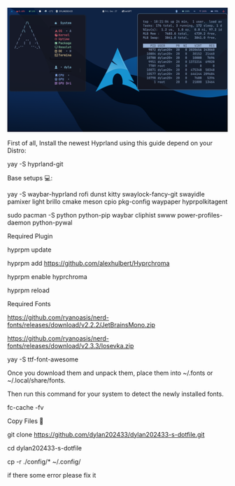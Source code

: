 ![Alt Text](some-cool-hyprland.png)

First of all, Install the newest Hyprland using this guide depend on your Distro:

yay -S hyprland-git

Base setups 💻:

yay -S waybar-hyprland rofi dunst kitty swaylock-fancy-git swayidle pamixer light brillo cmake meson cpio pkg-config waypaper hyprpolkitagent 

sudo pacman -S python python-pip waybar cliphist swww  power-profiles-daemon python-pywal

Required Plugin

hyprpm update

hyprpm add https://github.com/alexhulbert/Hyprchroma

hyprpm enable hyprchroma

hyprpm reload

Required Fonts

https://github.com/ryanoasis/nerd-fonts/releases/download/v2.2.2/JetBrainsMono.zip

https://github.com/ryanoasis/nerd-fonts/releases/download/v2.3.3/Iosevka.zip

yay -S ttf-font-awesome

Once you download them and unpack them, place them into ~/.fonts or ~/.local/share/fonts.

Then run this command for your system to detect the newly installed fonts.

fc-cache -fv

Copy Files 💾

git clone https://github.com/dylan202433/dylan202433-s-dotfile.git

cd dylan202433-s-dotfile

cp -r ./config/* ~/.config/

if there some error please fix it
